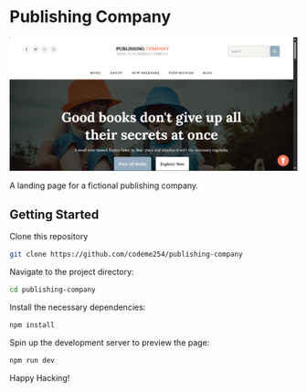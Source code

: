 # Publishing Company

<p align="center">
    <img src="./assets/images/screenshot.png" alt="screenshot">
</p>

A landing page for a fictional publishing company.

## Getting Started

Clone this repository

```Bash
git clone https://github.com/codeme254/publishing-company
```

Navigate to the project directory:

```Bash
cd publishing-company
```

Install the necessary dependencies:

```Bash
npm install
```

Spin up the development server to preview the page:

```Bash
npm run dev
```

Happy Hacking!
